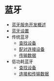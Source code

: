 # 蓝牙<!--bluetooth-->

- [蓝牙服务开发概述](bluetooth-overview.md)
- [蓝牙设置](br-development-guide.md)
- 传统蓝牙
  - [查找设备](br-discovery-development-guide.md)
  - [配对连接设备](br-pair-device-development-guide.md)
  - [传输数据](spp-development-guide.md)
- 低功耗蓝牙
  - [查找设备](ble-development-guide.md)
  - [连接和传输数据](gatt-development-guide.md)